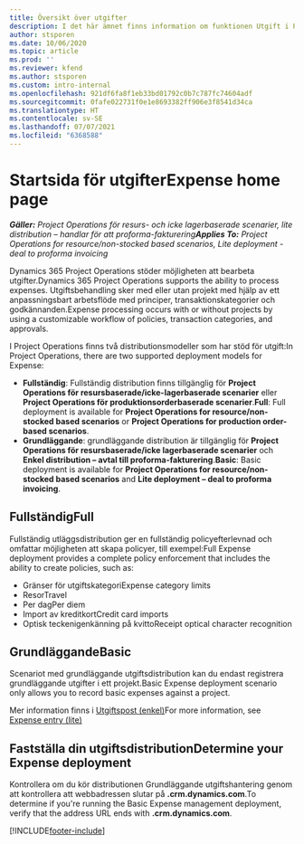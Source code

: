 ```yaml
---
title: Översikt över utgifter
description: I det här ämnet finns information om funktionen Utgift i Project Operations.
author: stsporen
ms.date: 10/06/2020
ms.topic: article
ms.prod: ''
ms.reviewer: kfend
ms.author: stsporen
ms.custom: intro-internal
ms.openlocfilehash: 921df6fa8f1eb33bd01792c0b7c787fc74604adf
ms.sourcegitcommit: 0fafe022731f0e1e8693382ff906e3f8541d34ca
ms.translationtype: HT
ms.contentlocale: sv-SE
ms.lasthandoff: 07/07/2021
ms.locfileid: "6368588"
---
```

# <a name="expense-home-page"></a><span data-ttu-id="435b6-103">Startsida för utgifter</span><span class="sxs-lookup"><span data-stu-id="435b6-103">Expense home page</span></span>

<span data-ttu-id="435b6-104">_**Gäller:** Project Operations för resurs- och icke lagerbaserade scenarier, lite distribution – handlar för att proforma-fakturering_</span><span class="sxs-lookup"><span data-stu-id="435b6-104">_**Applies To:** Project Operations for resource/non-stocked based scenarios, Lite deployment - deal to proforma invoicing_</span></span>


<span data-ttu-id="435b6-105">Dynamics 365 Project Operations stöder möjligheten att bearbeta utgifter.</span><span class="sxs-lookup"><span data-stu-id="435b6-105">Dynamics 365 Project Operations supports the ability to process expenses.</span></span> <span data-ttu-id="435b6-106">Utgiftsbehandling sker med eller utan projekt med hjälp av ett anpassningsbart arbetsflöde med principer, transaktionskategorier och godkännanden.</span><span class="sxs-lookup"><span data-stu-id="435b6-106">Expense processing occurs with or without projects by using a customizable workflow of policies, transaction categories, and approvals.</span></span>

<span data-ttu-id="435b6-107">I Project Operations finns två distributionsmodeller som har stöd för utgift:</span><span class="sxs-lookup"><span data-stu-id="435b6-107">In Project Operations, there are two supported deployment models for Expense:</span></span> 

- <span data-ttu-id="435b6-108">**Fullständig**: Fullständig distribution finns tillgänglig för **Project Operations för resursbaserade/icke-lagerbaserade scenarier** eller **Project Operations för produktionsorderbaserade scenarier**.</span><span class="sxs-lookup"><span data-stu-id="435b6-108">**Full**: Full deployment is available for **Project Operations for resource/non-stocked based scenarios** or **Project Operations for production order-based scenarios**.</span></span>
- <span data-ttu-id="435b6-109">**Grundläggande**: grundläggande distribution är tillgänglig för **Project Operations för resursbaserade/icke lagerbaserade scenarier** och **Enkel distribution – avtal till proforma-fakturering**.</span><span class="sxs-lookup"><span data-stu-id="435b6-109">**Basic**: Basic deployment is available for **Project Operations for resource/non-stocked based scenarios** and **Lite deployment – deal to proforma invoicing**.</span></span>

## <a name="full"></a><span data-ttu-id="435b6-110">Fullständig</span><span class="sxs-lookup"><span data-stu-id="435b6-110">Full</span></span> 
<span data-ttu-id="435b6-111">Fullständig utläggsdistribution ger en fullständig policyefterlevnad och omfattar möjligheten att skapa policyer, till exempel:</span><span class="sxs-lookup"><span data-stu-id="435b6-111">Full Expense deployment provides a complete policy enforcement that includes the ability to create policies, such as:</span></span>

  - <span data-ttu-id="435b6-112">Gränser för utgiftskategori</span><span class="sxs-lookup"><span data-stu-id="435b6-112">Expense category limits</span></span>
  - <span data-ttu-id="435b6-113">Resor</span><span class="sxs-lookup"><span data-stu-id="435b6-113">Travel</span></span>
  - <span data-ttu-id="435b6-114">Per dag</span><span class="sxs-lookup"><span data-stu-id="435b6-114">Per diem</span></span>
  - <span data-ttu-id="435b6-115">Import av kreditkort</span><span class="sxs-lookup"><span data-stu-id="435b6-115">Credit card imports</span></span>
  - <span data-ttu-id="435b6-116">Optisk teckenigenkänning på kvitto</span><span class="sxs-lookup"><span data-stu-id="435b6-116">Receipt optical character recognition</span></span>

## <a name="basic"></a><span data-ttu-id="435b6-117">Grundläggande</span><span class="sxs-lookup"><span data-stu-id="435b6-117">Basic</span></span> 
<span data-ttu-id="435b6-118">Scenariot med grundläggande utgiftsdistribution kan du endast registrera grundläggande utgifter i ett projekt.</span><span class="sxs-lookup"><span data-stu-id="435b6-118">Basic Expense deployment scenario only allows you to record basic expenses against a project.</span></span> 

<span data-ttu-id="435b6-119">Mer information finns i [Utgiftspost (enkel)](basic-expense.md)</span><span class="sxs-lookup"><span data-stu-id="435b6-119">For more information, see [Expense entry (lite)](basic-expense.md)</span></span>

## <a name="determine-your-expense-deployment"></a><span data-ttu-id="435b6-120">Fastställa din utgiftsdistribution</span><span class="sxs-lookup"><span data-stu-id="435b6-120">Determine your Expense deployment</span></span>
<span data-ttu-id="435b6-121">Kontrollera om du kör distributionen Grundläggande utgiftshantering genom att kontrollera att webbadressen slutar på **.crm.dynamics.com**.</span><span class="sxs-lookup"><span data-stu-id="435b6-121">To determine if you're running the Basic Expense management deployment, verify that the address URL ends with **.crm.dynamics.com**.</span></span> 


[!INCLUDE[footer-include](../includes/footer-banner.md)]